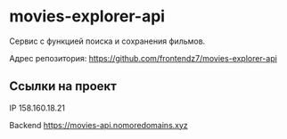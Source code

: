 # movies-explorer-api
Сервис с функцией поиска и сохранения фильмов. 

Адрес репозитория: https://github.com/frontendz7/movies-explorer-api

## Ссылки на проект

IP 158.160.18.21

Backend https://movies-api.nomoredomains.xyz
